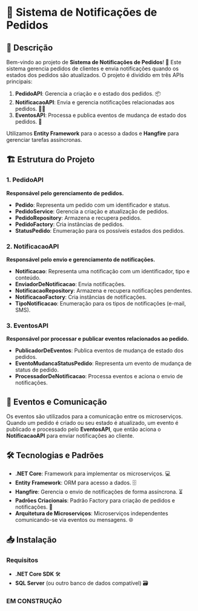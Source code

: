 # 🚀 Sistema de Notificações de Pedidos

## 📝 Descrição

Bem-vindo ao projeto de **Sistema de Notificações de Pedidos**! 🎉 Este sistema gerencia pedidos de clientes e envia notificações quando os estados dos pedidos são atualizados. O projeto é dividido em três APIs principais:

1. **PedidoAPI**: Gerencia a criação e o estado dos pedidos. 📦
2. **NotificacaoAPI**: Envia e gerencia notificações relacionadas aos pedidos. 📧📲
3. **EventosAPI**: Processa e publica eventos de mudança de estado dos pedidos. 📢

Utilizamos **Entity Framework** para o acesso a dados e **Hangfire** para gerenciar tarefas assíncronas.

## 🏗️ Estrutura do Projeto

### **1. PedidoAPI**

**Responsável pelo gerenciamento de pedidos.**

- **Pedido**: Representa um pedido com um identificador e status.
- **PedidoService**: Gerencia a criação e atualização de pedidos.
- **PedidoRepository**: Armazena e recupera pedidos.
- **PedidoFactory**: Cria instâncias de pedidos.
- **StatusPedido**: Enumeração para os possíveis estados dos pedidos.

### **2. NotificacaoAPI**

**Responsável pelo envio e gerenciamento de notificações.**

- **Notificacao**: Representa uma notificação com um identificador, tipo e conteúdo.
- **EnviadorDeNotificacao**: Envia notificações.
- **NotificacaoRepository**: Armazena e recupera notificações pendentes.
- **NotificacaoFactory**: Cria instâncias de notificações.
- **TipoNotificacao**: Enumeração para os tipos de notificações (e-mail, SMS).

### **3. EventosAPI**

**Responsável por processar e publicar eventos relacionados ao pedido.**

- **PublicadorDeEventos**: Publica eventos de mudança de estado dos pedidos.
- **EventoMudancaStatusPedido**: Representa um evento de mudança de status de pedido.
- **ProcessadorDeNotificacao**: Processa eventos e aciona o envio de notificações.

## 📡 Eventos e Comunicação

Os eventos são utilizados para a comunicação entre os microserviços. Quando um pedido é criado ou seu estado é atualizado, um evento é publicado e processado pelo **EventosAPI**, que então aciona o **NotificacaoAPI** para enviar notificações ao cliente.

## 🛠️ Tecnologias e Padrões

- **.NET Core**: Framework para implementar os microserviços. 💻
- **Entity Framework**: ORM para acesso a dados. 🗄️
- **Hangfire**: Gerencia o envio de notificações de forma assíncrona. ⏳
- **Padrões Criacionais**: Padrão Factory para criação de pedidos e notificações. 🔧
- **Arquitetura de Microserviços**: Microserviços independentes comunicando-se via eventos ou mensagens. 🌐

## 📥 Instalação

### Requisitos

- **.NET Core SDK** 🛠️
- **SQL Server** (ou outro banco de dados compatível) 🗃️

### EM CONSTRUÇÃO
